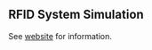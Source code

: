 ## RFID System Simulation

See [website](https://adaickalavan.github.io/portfolio/rfid_system_simulation/) for information.
